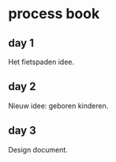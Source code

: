 # process book

## day 1
Het fietspaden idee.

## day 2
Nieuw idee: geboren kinderen.

## day 3
Design document.